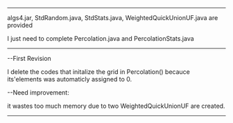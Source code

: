 ****************************************************************************************

algs4.jar, StdRandom.java, StdStats.java, WeightedQuickUnionUF.java are provided

I just need to complete Percolation.java and PercolationStats.java

****************************************************************************************

--First Revision

I delete the codes that initalize the grid in Percolation() becauce its'elements was automaticly assigned to 0.

--Need improvement:

it wastes too much memory due to two WeightedQuickUnionUF are created.

***************************************************************************************

